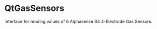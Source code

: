 QtGasSensors
============

Interface for  reading values of  6 Alphasense B4 4-Electrode Gas Sensors.

